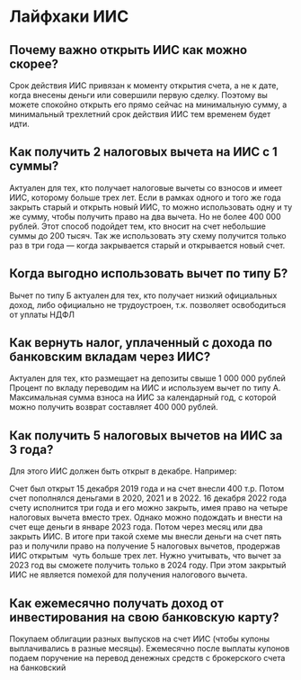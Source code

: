# Лайфхаки ИИС
## Почему важно открыть ИИС как можно скорее?
Срок действия ИИС привязан к моменту открытия счета, а не к дате, когда внесены деньги или совершили первую сделку. Поэтому вы можете спокойно открыть его прямо сейчас на минимальную сумму, а минимальный трехлетний срок действия ИИС тем временем будет идти.
 
## Как получить 2 налоговых вычета на ИИС с 1 суммы?

Актуален для тех, кто получает налоговые вычеты со взносов и имеет ИИС, которому больше трех лет.
Если в рамках одного и того же года закрыть старый и открыть новый ИИС, то можно использовать одну и ту же сумму, чтобы получить право на два вычета. Но не более 400 000 рублей.
Этот способ подойдет тем, кто вносит на счет небольшие суммы до 200 тысяч. Так же использовать эту схему получится только раз в три года — когда закрывается старый и открывается новый счет.

## Когда выгодно использовать вычет по типу Б?

Вычет по типу Б актуален для тех, кто получает низкий официальных доход, либо официально не трудоустроен, т.к. позволяет освободиться от уплаты НДФЛ

## Как вернуть налог, уплаченный с дохода по банковским вкладам через ИИС?

Актуален для тех, кто размещает на депозиты свыше 1 000 000 рублей
Процент по вкладу переводим на ИИС и используем вычет по типу А. Максимальная сумма взноса на ИИС за календарный год, с которой можно получить возврат составляет 400 000 рублей.

## Как получить 5 налоговых вычетов на ИИС за 3 года?
Для этого ИИС должен быть открыт в декабре.
Например:

Счет был открыт 15 декабря 2019 года и на счет внесли 400 т.р.
Потом счет пополнялся деньгами в 2020, 2021 и в 2022.
16 декабря 2022 года счету исполнится три года и его можно закрыть, имея право на четыре налоговых вычета вместо трех. Однако можно подождать и внести на счет еще деньги в январе 2023 года. Потом через месяц или два закрыть ИИС.
В итоге при такой схеме мы внесли деньги на счет пять раз и получили право на получение 5 налоговых вычетов, продержав ИИС открытым  чуть больше трех лет.
Нужно учитывать, что вычет за 2023 год вы сможете получить только в 2024 году. При этом закрытый ИИС не является помехой для получения налогового вычета.

## Как ежемесячно получать доход от инвестирования на свою банковскую карту?

Покупаем облигации разных выпусков на счет ИИС (чтобы купоны выплачивались в разные месяцы).
Ежемесячно после выплаты купонов подаем поручение на перевод денежных средств с брокерского счета на банковский

